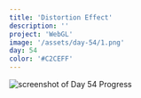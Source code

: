 ```yaml
---
title: 'Distortion Effect'
description: ''
project: 'WebGL'
image: '/assets/day-54/1.png'
day: 54
color: '#C2CEFF'
---
```


![screenshot of Day 54 Progress](/assets/day-54/1.png)
